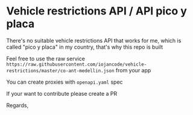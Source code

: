 # Vehicle restrictions API / API pico y placa

There's no suitable vehicle restrictions API that works for me, which is called "pico y placa" in my country, that's why this repo is built 

Feel free to use the raw service `https://raw.githubusercontent.com/iojancode/vehicle-restrictions/master/co-ant-medellin.json` from your app

You can create proxies with `openapi.yaml` spec

If your want to contribute please create a PR

Regards,
